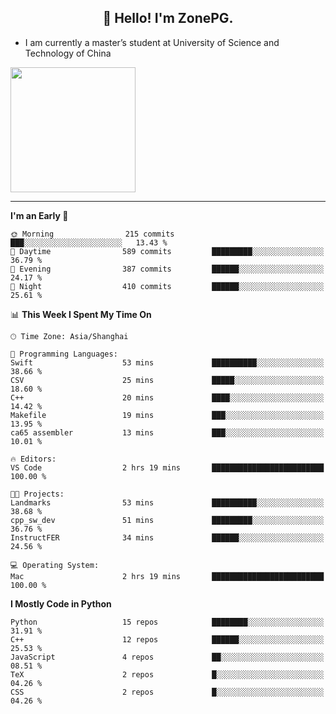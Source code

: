 <h2 align="center">👋 Hello! I'm ZonePG.</h2>

- I am currently a master’s student at University of Science and Technology of China

<img height=200 align="center" src="https://github-readme-stats.vercel.app/api?username=zonepg" />

-------

<!--START_SECTION:waka-->
**I'm an Early 🐤** 

```text
🌞 Morning                215 commits         ███░░░░░░░░░░░░░░░░░░░░░░   13.43 % 
🌆 Daytime                589 commits         █████████░░░░░░░░░░░░░░░░   36.79 % 
🌃 Evening                387 commits         ██████░░░░░░░░░░░░░░░░░░░   24.17 % 
🌙 Night                  410 commits         ██████░░░░░░░░░░░░░░░░░░░   25.61 % 
```


📊 **This Week I Spent My Time On** 

```text
🕑︎ Time Zone: Asia/Shanghai

💬 Programming Languages: 
Swift                    53 mins             ██████████░░░░░░░░░░░░░░░   38.66 % 
CSV                      25 mins             █████░░░░░░░░░░░░░░░░░░░░   18.60 % 
C++                      20 mins             ████░░░░░░░░░░░░░░░░░░░░░   14.42 % 
Makefile                 19 mins             ███░░░░░░░░░░░░░░░░░░░░░░   13.95 % 
ca65 assembler           13 mins             ███░░░░░░░░░░░░░░░░░░░░░░   10.01 % 

🔥 Editors: 
VS Code                  2 hrs 19 mins       █████████████████████████   100.00 % 

🐱‍💻 Projects: 
Landmarks                53 mins             ██████████░░░░░░░░░░░░░░░   38.68 % 
cpp_sw_dev               51 mins             █████████░░░░░░░░░░░░░░░░   36.76 % 
InstructFER              34 mins             ██████░░░░░░░░░░░░░░░░░░░   24.56 % 

💻 Operating System: 
Mac                      2 hrs 19 mins       █████████████████████████   100.00 % 
```

**I Mostly Code in Python** 

```text
Python                   15 repos            ████████░░░░░░░░░░░░░░░░░   31.91 % 
C++                      12 repos            ██████░░░░░░░░░░░░░░░░░░░   25.53 % 
JavaScript               4 repos             ██░░░░░░░░░░░░░░░░░░░░░░░   08.51 % 
TeX                      2 repos             █░░░░░░░░░░░░░░░░░░░░░░░░   04.26 % 
CSS                      2 repos             █░░░░░░░░░░░░░░░░░░░░░░░░   04.26 % 
```




<!--END_SECTION:waka-->
